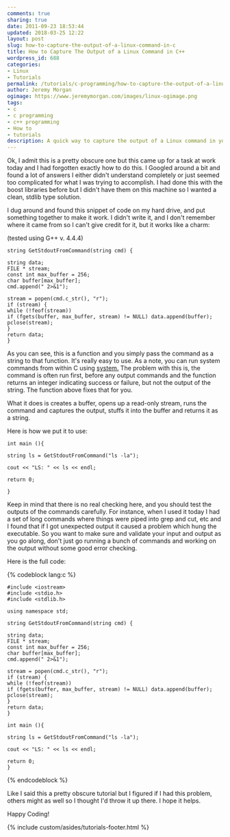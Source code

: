 ```yaml
---
comments: true
sharing: true
date: 2011-09-23 18:53:44
updated: 2018-03-25 12:22
layout: post
slug: how-to-capture-the-output-of-a-linux-command-in-c
title: How to Capture The Output of a Linux Command in C++
wordpress_id: 688
categories:
- Linux
- Tutorials
permalink: /tutorials/c-programming/how-to-capture-the-output-of-a-linux-command-in-c/
author: Jeremy Morgan
ogimage: https://www.jeremymorgan.com/images/linux-ogimage.png
tags:
- c
- c programming
- c++ programming
- How to
- tutorials
description: A quick way to capture the output of a Linux command in your C++ program
---
```


Ok, I admit this is a pretty obscure one but this came up for a task at work today and I had forgotten exactly how to do this. I Googled around a bit and found a lot of answers I either didn't understand completely or just seemed too complicated for what I was trying to accomplish. I had done this with the boost libraries before but I didn't have them on this machine so I wanted a clean, stdlib type solution.

I dug around and found this snippet of code on my hard drive, and put something together to make it work. I didn't write it, and I don't remember where it came from so I can't give credit for it, but it works like a charm:

(tested using G++ v. 4.4.4)

    
    string GetStdoutFromCommand(string cmd) {
    
    string data;
    FILE * stream;
    const int max_buffer = 256;
    char buffer[max_buffer];
    cmd.append(" 2>&1");
    
    stream = popen(cmd.c_str(), "r");
    if (stream) {
    while (!feof(stream))
    if (fgets(buffer, max_buffer, stream) != NULL) data.append(buffer);
    pclose(stream);
    }
    return data;
    }


As you can see, this is a function and you simply pass the command as a string to that function. It's really easy to use. As a note, you can run system commands from within C using [system.](http://www.cplusplus.com/reference/clibrary/cstdlib/system/) The problem with this is, the command is often run first, before any output commands and the function returns an integer indicating success or failure, but not the output of the string. The function above fixes that for you.

What it does is creates a buffer, opens up a read-only stream, runs the command and captures the output, stuffs it into the buffer and returns it as a string.

Here is how we put it to use:

    
    int main (){
    
    string ls = GetStdoutFromCommand("ls -la");
    
    cout << "LS: " << ls << endl;
    
    return 0;
    
    }


Keep in mind that there is no real checking here, and you should test the outputs of the commands carefully. For instance, when I used it today I had a set of long commands where things were piped into grep and cut, etc and I found that if I got unexpected output it caused a problem which hung the executable. So you want to make sure and validate your input and output as you go along, don't just go running a bunch of commands and working on the output without some good error checking.

Here is the full code:

{% codeblock lang:c %}

    #include <iostream>
    #include <stdio.h>
    #include <stdlib.h>
    
    using namespace std;
    
    string GetStdoutFromCommand(string cmd) {
    
    string data;
    FILE * stream;
    const int max_buffer = 256;
    char buffer[max_buffer];
    cmd.append(" 2>&1");
    
    stream = popen(cmd.c_str(), "r");
    if (stream) {
    while (!feof(stream))
    if (fgets(buffer, max_buffer, stream) != NULL) data.append(buffer);
    pclose(stream);
    }
    return data;
    }
    
    int main (){
    
    string ls = GetStdoutFromCommand("ls -la");
    
    cout << "LS: " << ls << endl;
    
    return 0;
    }

{% endcodeblock %}

Like I said this a pretty obscure tutorial but I figured if I had this problem, others might as well so I thought I'd throw it up there. I hope it helps.

Happy Coding!

{% include custom/asides/tutorials-footer.html %}
